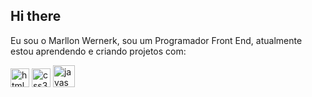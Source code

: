 ## Hi there 

Eu sou o Marllon Wernerk, sou um Programador Front End, atualmente estou aprendendo e criando projetos com:

<img width="30" height="30" src="https://img.icons8.com/color/48/html-5--v1.png" alt="html-5--v1"/>
<img width="30" height="30" src="https://img.icons8.com/color/48/css3.png" alt="css3"/>
<img width="35" height="35" src="https://img.icons8.com/arcade/64/javascript.png" alt="javascript"/>
